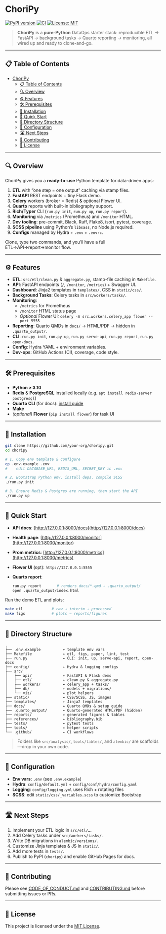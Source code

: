
# ChoriPy

[![PyPI version](https://img.shields.io/pypi/v/choripy)](https://pypi.org/project/choripy) [![CI](https://github.com/your-org/choripy/actions/workflows/ci.yml/badge.svg)](https://github.com/your-org/choripy/actions) [![License: MIT](https://img.shields.io/badge/license-MIT-blue)](LICENSE)

> **ChoriPy** is a **pure-Python** DataOps starter stack: reproducible ETL → FastAPI → background tasks → Quarto reporting → monitoring, all wired up and ready to clone-and-go.

---

## 📋 Table of Contents

- [ChoriPy](#choripy)
  - [📋 Table of Contents](#-table-of-contents)
  - [🔍 Overview](#-overview)
  - [⚙️ Features](#️-features)
  - [🛠 Prerequisites](#-prerequisites)
  - [🚀 Installation](#-installation)
  - [🎉 Quick Start](#-quick-start)
  - [📂 Directory Structure](#-directory-structure)
  - [🔧 Configuration](#-configuration)
  - [🛣 Next Steps](#-next-steps)
  - [🤝 Contributing](#-contributing)
  - [📄 License](#-license)

---

## 🔍 Overview

ChoriPy gives you a **ready-to-use** Python template for data-driven apps:

1. **ETL** with “one step = one output” caching via stamp files.  
2. **FastAPI** REST endpoints + tiny Flask demo.  
3. **Celery** workers (broker = Redis) & optional Flower UI.  
4. **Quarto** reports with built-in bibliography support.  
5. **Rich/Typer** CLI (`run.py init`, `run.py up`, `run.py report`).  
6. **Monitoring** via `/metrics` (Prometheus) and `/monitor` HTML.  
7. **Dev tooling**: pre-commit, Black, Ruff, Flake8, isort, pytest, coverage.  
8. **SCSS pipeline** using Python’s `libsass`, no Node.js required.  
9. **Configs** managed by Hydra + `.env` + `.envrc`.  

Clone, type two commands, and you’ll have a full ETL→API→report→monitor flow.

---

## ⚙️ Features

- **ETL**: `src/etl/clean.py` & `aggregate.py`, stamp-file caching in `Makefile`.  
- **API**: FastAPI endpoints (`/`, `/monitor`, `/metrics`) + Swagger UI.  
- **Dashboard**: Jinja2 templates in `templates/`, CSS in `static/css/`.  
- **Background Tasks**: Celery tasks in `src/workers/tasks/`.  
- **Monitoring**:  
  - `/metrics` for Prometheus  
  - `/monitor` HTML status page  
  - *Optional* Flower UI: `celery -A src.workers.celery_app flower --port 5555`  
- **Reporting**: Quarto QMDs in `docs/` → HTML/PDF → hidden in `.quarto_output/`.  
- **CLI**: `run.py init`, `run.py up`, `run.py serve-api`, `run.py report`, `run.py open-docs`.  
- **Config**: Hydra YAML + environment variables.  
- **Dev-ops**: GitHub Actions (CI), coverage, code style.  

---

## 🛠 Prerequisites

- **Python ≥ 3.10**  
- **Redis** & **PostgreSQL** installed locally (e.g. `apt install redis-server postgresql`)  
- **Quarto CLI** (for docs): [install guide](https://quarto.org/docs/get-started/)  
- **Make**  
- *(optional)* **Flower** (`pip install flower`) for task UI  

---

## 🚀 Installation

```bash
git clone https://github.com/your-org/choripy.git
cd choripy

# 1. Copy env template & configure
cp .env.example .env
#    edit DATABASE_URL, REDIS_URL, SECRET_KEY in .env

# 2. Bootstrap Python env, install deps, compile SCSS
./run.py init

# 3. Ensure Redis & Postgres are running, then start the API
./run.py up
````

---

## 🎉 Quick Start

* **API docs**:      [http://127.0.0.1:8000/docs](http://127.0.0.1:8000/docs)
* **Health page**:   [http://127.0.0.1:8000/monitor](http://127.0.0.1:8000/monitor)
* **Prom metrics**:  [http://127.0.0.1:8000/metrics](http://127.0.0.1:8000/metrics)
* **Flower UI** (opt): `http://127.0.0.1:5555`
* **Quarto report**:

  ```bash
  run.py report       # renders docs/*.qmd → .quarto_output/
  open .quarto_output/index.html
  ```

Run the demo ETL and plots:

```bash
make etl             # raw → interim → processed
make figs            # plots → reports/figures
```

---

## 📂 Directory Structure

```text
.
├── .env.example          ← template env vars
├── Makefile              ← etl, figs, paper, lint, test
├── run.py                ← CLI: init, up, serve-api, report, open-docs
├── config/               ← Hydra & logging configs
├── src/
│   ├── api/              ← FastAPI & Flask demo
│   ├── etl/              ← clean.py & aggregate.py
│   ├── workers/          ← celery_app + tasks/
│   ├── db/               ← models + migrations/
│   └── viz/              ← plot helpers
├── static/               ← CSS/SCSS, JS, images
├── templates/            ← Jinja2 templates
├── docs/                 ← Quarto QMDs & setup guide
├── .quarto_output/       ← Quarto-generated HTML/PDF (hidden)
├── reports/              ← generated figures & tables
├── references/           ← bibliography.bib
├── tests/                ← pytest tests
├── tools/                ← helper scripts
└── .github/              ← CI workflows
```

> Folders like `src/analysis/`, `tools/tables/`, and `alembic/` are scaffolds—drop in your own code.

---

## 🔧 Configuration

* **Env vars**: `.env` (see `.env.example`)
* **Hydra**: `config/default.yml` + `config/conf/hydra/config.yaml`
* **Logging**: `config/logging.yml` uses Rich + rotating files
* **SCSS**: edit `static/css/_variables.scss` to customize Bootstrap

---

## 🛣 Next Steps

1. Implement your ETL logic in `src/etl/…`.
2. Add Celery tasks under `src/workers/tasks/`.
3. Write DB migrations in `alembic/versions/`.
4. Customize Jinja templates & JS in `static/`.
5. Add more tests in `tests/`.
6. Publish to PyPI (`choripy`) and enable GitHub Pages for docs.

---

## 🤝 Contributing

Please see [CODE\_OF\_CONDUCT.md](CODE_OF_CONDUCT.md) and [CONTRIBUTING.md](CONTRIBUTING.md) before submitting issues or PRs.

---

## 📄 License

This project is licensed under the [MIT License](LICENSE).


